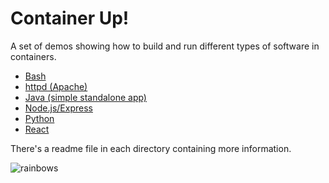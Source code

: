 # Container Up!

A set of demos showing how to build and run different types of software in containers.

- [Bash](./bash-hello-world)
- [httpd (Apache)](./httpd-hello-world)
- [Java (simple standalone app)](./java-hello-world)
- [Node.js/Express](./node-hello-world)
- [Python](./python-hello-world)
- [React](./react-hello-world)

There's a readme file in each directory containing more information.

![rainbows](https://media.giphy.com/media/1qRGjsKqspSwM/giphy.gif)

